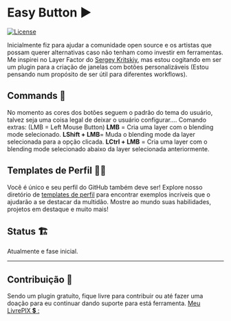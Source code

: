 # Easy Button ▶️

[![License](https://img.shields.io/badge/License-GNU-green.svg)](LICENSE)

Inicialmente fiz para ajudar a comunidade open source e os artistas que possam querer alternativas caso não tenham como investir em ferramentas.
Me inspirei no Layer Factor do [Sergey Kritskiy](https://kritskiy.gumroad.com/), mas estou cogitando em ser um plugin para a criação de janelas com botões personalizáveis (Estou pensando num propósito de ser útil para diferentes workflows). 


## Commands 🚀

No momento as cores dos botões seguem o padrão do tema do usuário, talvez seja uma coisa legal de deixar o usuário configurar....
Comando extras:
(LMB = Left Mouse Button)
**LMB** = Cria uma layer com o blending mode selecionado.
**LShift + LMB**= Muda o blending mode da layer selecionada para a opção clicada.
**LCtrl + LMB** = Cria uma layer com o blending mode selecionado abaixo da layer selecionada anteriormente.

## Templates de Perfil 🙋‍♂️

Você é único e seu perfil do GitHub também deve ser! Explore nosso diretório de [templates de perfil](https://github.com/DiasEllen26/template-readme/tree/main/perfil) para encontrar exemplos incríveis que o ajudarão a se destacar da multidão. Mostre ao mundo suas habilidades, projetos em destaque e muito mais!


## Status 🏗️

Atualmente e fase inicial.

---

## Contribuição 🤝

Sendo um plugin gratuíto, fique livre para contribuir ou até fazer uma doação para eu continuar dando suporte para está ferramenta.
[Meu LivrePIX 💲 :](https://livepix.gg/rafaeltas)
